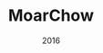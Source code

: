 ---
layout: project
type: project
image: images/MoarChow.jpg
title: MoarChow
permalink: projects/MoarChow
date: 2016
labels:
  - Javascript
  - HTML
  - CSS
  - Meteor
  - Software Engineering
  - Web Application
summary: A web application from Fall 2016 to help University of Hawaii students find food establishments on University of Hawaii at Manoa campus and view business hours as well as viewing their menu.
---